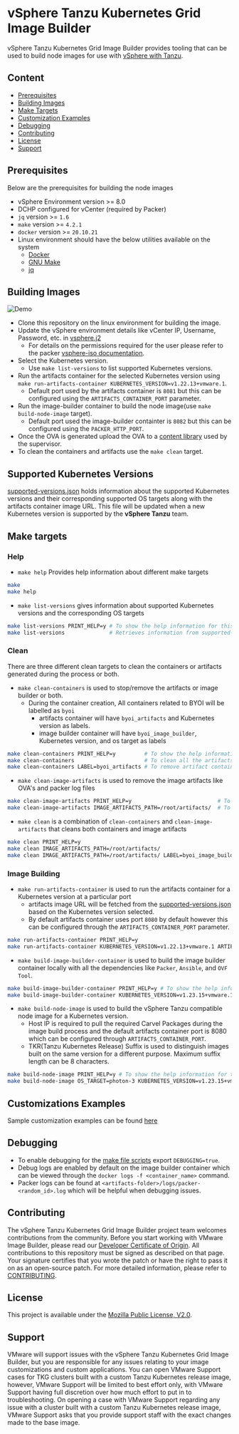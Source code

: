 # vSphere Tanzu Kubernetes Grid Image Builder

vSphere Tanzu Kubernetes Grid Image Builder provides tooling that can be used to build node images for use with [vSphere with Tanzu](https://docs.vmware.com/en/VMware-vSphere-with-Tanzu/index.html).

## Content

- [Prerequisites](#prerequisites)
- [Building Images](#building-images)
- [Make Targets](#make-targets)
- [Customization Examples](#customizations-examples)
- [Debugging](#debugging)
- [Contributing](#contributing)
- [License](#license)
- [Support](#support)

## Prerequisites

Below are the prerequisites for building the node images

- vSphere Environment version >= 8.0
- DCHP configured for vCenter (required by Packer)
- `jq` version >= `1.6`
- `make` version >= `4.2.1`
- `docker` version >= `20.10.21`
- Linux environment should have the below utilities available on the system
  - [Docker](https://www.docker.com/)
  - [GNU Make](https://www.gnu.org/software/make/)
  - [jq](https://stedolan.github.io/jq/)

## Building Images

![Demo](./docs/files/demo.gif)

- Clone this repository on the linux environment for building the image.
- Update the vSphere environment details like vCenter IP, Username, Password, etc. in [vsphere.j2](packer-variables/vsphere.j2)
  - For details on the permissions required for the user please refer to the packer [vsphere-iso documentation](https://developer.hashicorp.com/packer/plugins/builders/vsphere/vsphere-iso#required-vsphere-privileges).
- Select the Kubernetes version.
  - Use `make list-versions` to list supported Kubernetes versions.
- Run the artifacts container for the selected Kubernetes version using `make run-artifacts-container KUBERNETES_VERSION=v1.22.13+vmware.1`.
  - Default port used by the artifacts container is `8081` but this can be configured using the `ARTIFACTS_CONTAINER_PORT` parameter.
- Run the image-builder container to build the node image(use `make build-node-image` target).
  - Default port used the image-builder containter is `8082` but this can be configured using the `PACKER_HTTP_PORT`.
- Once the OVA is generated upload the OVA to a [content library](https://docs.vmware.com/en/VMware-vSphere/7.0/com.vmware.vsphere.vm_admin.doc/GUID-897EEEC2-B378-41A7-B92B-D1159B5F6095.html) used by the supervisor.
- To clean the containers and artifacts use the `make clean` target.

## Supported Kubernetes Versions

[supported-versions.json](supported-versions.json) holds information about the supported Kubernetes versions and their corresponding supported OS targets along with the artifacts container image URL. This file will be updated when a new Kubernetes version is supported by the **vSphere Tanzu** team.

## Make targets

### Help

- `make help` Provides help information about different make targets

```bash
make
make help
```

- `make list-versions` gives information about supported Kubernetes versions and the corresponding OS targets

```bash
make list-versions PRINT_HELP=y # To show the help information for this target.
make list-versions              # Retrieves information from supported-versions.json file.
```

### Clean

There are three different clean targets to clean the containers or artifacts generated during the process or both.

- `make clean-containers` is used to stop/remove the artifacts or image builder or both.
  - During the container creation, All containers related to BYOI will be labelled as `byoi`
    - artifacts container will have `byoi_artifacts` and Kubernetes version as labels.
    - image builder container will have `byoi_image_builder`, Kubernetes version, and os target as labels

```bash
make clean-containers PRINT_HELP=y         # To show the help information for this target
make clean-containers                      # To clean all the artifacts and image-builder containers
make clean-containers LABEL=byoi_artifacts # To remove artifact containers
```

- `make clean-image-artifacts` is used to remove the image artifacts like OVA's and packer log files

```bash
make clean-image-artifacts PRINT_HELP=y                           # To show help information for this target
make clean-image-artifacts IMAGE_ARTIFACTS_PATH=/root/artifacts/  # To clean the image artifacts in a folder
```

- `make clean` is a combination of `clean-containers` and `clean-image-artifacts` that cleans both containers and image artifacts

```bash
make clean PRINT_HELP=y                                                   # To show the help information for this target
make clean IMAGE_ARTIFACTS_PATH=/root/artifacts/                          # To clean image artifacts and containers
make clean IMAGE_ARTIFACTS_PATH=/root/artifacts/ LABEL=byoi_image_builder # To clean image artifacts and image builder containers
```

### Image Building

- `make run-artifacts-container` is used to run the artifacts container for a Kubernetes version at a particular port
  - artifacts image URL will be fetched from the [supported-versions.json](supported-versions.json) based on the Kubernetes version selected.
  - By default artifacts container uses port `8080` by default however this can be configured through the `ARTIFACTS_CONTAINER_PORT` parameter.

```bash
make run-artifacts-container PRINT_HELP=y                                                       # To show the help information for this target
make run-artifacts-container KUBERNETES_VERSION=v1.22.13+vmware.1 ARTIFACTS_CONTAINER_PORT=9090 # To run 1.22.13 Kubernetes artifacts container on port 9090
```

- `make build-image-builder-container` is used to build the image builder container locally with all the dependencies like `Packer`, `Ansible`, and `OVF Tool`.

```bash
make build-image-builder-container PRINT_HELP=y # To show the help information for this target.
make build-image-builder-container KUBERNETES_VERSION=v1.23.15+vmware.1 # To create the image builder container.
```

- `make build-node-image` is used to build the vSphere Tanzu compatible node image for a Kubernetes version.
  - Host IP is required to pull the required Carvel Packages during the image build process and the default artifacts container port is 8080 which can be configured through `ARTIFACTS_CONTAINER_PORT`.
  - TKR(Tanzu Kubernetes Release) Suffix is used to distinguish images built on the same version for a different purpose. Maximum suffix length can be 8 characters.

```bash
make build-node-image PRINT_HELP=y # To show the help information for this target.
make build-node-image OS_TARGET=photon-3 KUBERNETES_VERSION=v1.23.15+vmware.1 TKR_SUFFIX=byoi HOST_IP=1.2.3.4 IMAGE_ARTIFACTS_PATH=/Users/image ARTIFACTS_CONTAINER_PORT=9090 # Create photon-3 1.23.15 Kubernetes node image
```

## Customizations Examples

Sample customization examples can be found [here](docs/examples/README.md)

## Debugging

- To enable debugging for the [make file scripts](hack/make-helpers/) export `DEBUGGING=true`.
- Debug logs are enabled by default on the image builder container which can be viewed through the `docker logs -f <container_name>` command.
- Packer logs can be found at `<artifacts-folder>/logs/packer-<random_id>.log` which will be helpful when debugging issues.

## Contributing

The vSphere Tanzu Kubernetes Grid Image Builder project team welcomes contributions from the community. Before you start working with VMware Image Builder, please read our [Developer Certificate of Origin][dco]. All contributions to this repository must be signed as described on that page. Your signature certifies that you wrote the patch or have the right to pass it on as an open-source patch. For more detailed information, please refer to [CONTRIBUTING][contributing].

## License

This project is available under the [Mozilla Public License, V2.0][project-license].

## Support

VMware will support issues with the vSphere Tanzu Kubernetes Grid Image Builder, but you are responsible for any issues relating to your image customizations and custom applications. You can open VMware Support cases for TKG clusters built with a custom Tanzu Kubernetes release image, however, VMware Support will be limited to best effort only, with VMware Support having full discretion over how much effort to put in to troubleshooting. On opening a case with VMware Support regarding any issue with a cluster built with a custom Tanzu Kubernetes release image, VMware Support asks that you provide support staff with the exact changes made to the base image.

[//]: Links

[contributing]: CONTRIBUTING.md
[dco]: https://cla.vmware.com/dco
[project-license]: LICENSE.txt
